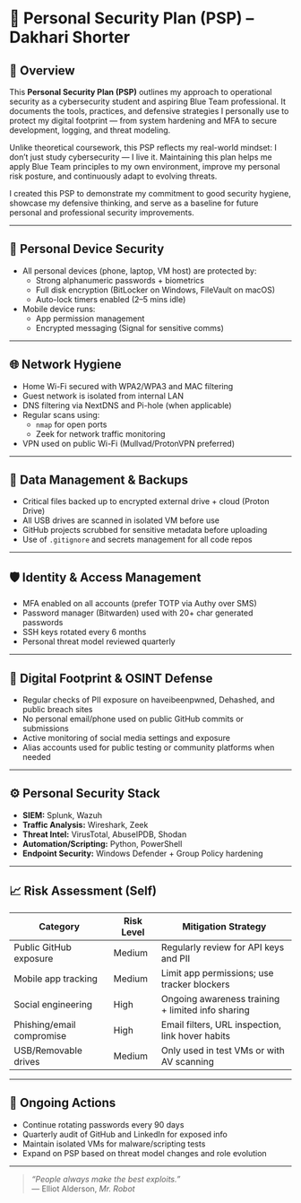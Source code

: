 # 🔐 Personal Security Plan (PSP) – Dakhari Shorter


## 📝 Overview

This **Personal Security Plan (PSP)** outlines my approach to operational security as a cybersecurity student and aspiring Blue Team professional. It documents the tools, practices, and defensive strategies I personally use to protect my digital footprint — from system hardening and MFA to secure development, logging, and threat modeling.

Unlike theoretical coursework, this PSP reflects my real-world mindset: I don’t just study cybersecurity — I live it. Maintaining this plan helps me apply Blue Team principles to my own environment, improve my personal risk posture, and continuously adapt to evolving threats.

I created this PSP to demonstrate my commitment to good security hygiene, showcase my defensive thinking, and serve as a baseline for future personal and professional security improvements.


---

## 📱 Personal Device Security

- All personal devices (phone, laptop, VM host) are protected by:
  - Strong alphanumeric passwords + biometrics
  - Full disk encryption (BitLocker on Windows, FileVault on macOS)
  - Auto-lock timers enabled (2–5 mins idle)
- Mobile device runs:
  - App permission management
  - Encrypted messaging (Signal for sensitive comms)

---

## 🌐 Network Hygiene

- Home Wi-Fi secured with WPA2/WPA3 and MAC filtering  
- Guest network is isolated from internal LAN  
- DNS filtering via NextDNS and Pi-hole (when applicable)  
- Regular scans using:
  - `nmap` for open ports
  - Zeek for network traffic monitoring  
- VPN used on public Wi-Fi (Mullvad/ProtonVPN preferred)

---

## 💾 Data Management & Backups

- Critical files backed up to encrypted external drive + cloud (Proton Drive)
- All USB drives are scanned in isolated VM before use  
- GitHub projects scrubbed for sensitive metadata before uploading  
- Use of `.gitignore` and secrets management for all code repos

---

## 🛡️ Identity & Access Management

- MFA enabled on all accounts (prefer TOTP via Authy over SMS)  
- Password manager (Bitwarden) used with 20+ char generated passwords  
- SSH keys rotated every 6 months  
- Personal threat model reviewed quarterly

---

## 💬 Digital Footprint & OSINT Defense

- Regular checks of PII exposure on haveibeenpwned, Dehashed, and public breach sites  
- No personal email/phone used on public GitHub commits or submissions  
- Active monitoring of social media settings and exposure  
- Alias accounts used for public testing or community platforms when needed

---

## ⚙️ Personal Security Stack

- **SIEM:** Splunk, Wazuh  
- **Traffic Analysis:** Wireshark, Zeek  
- **Threat Intel:** VirusTotal, AbuseIPDB, Shodan  
- **Automation/Scripting:** Python, PowerShell  
- **Endpoint Security:** Windows Defender + Group Policy hardening

---

## 📈 Risk Assessment (Self)

| Category                  | Risk Level | Mitigation Strategy                      |
|---------------------------|------------|-------------------------------------------|
| Public GitHub exposure    | Medium     | Regularly review for API keys and PII     |
| Mobile app tracking       | Medium     | Limit app permissions; use tracker blockers |
| Social engineering        | High       | Ongoing awareness training + limited info sharing |
| Phishing/email compromise | High       | Email filters, URL inspection, link hover habits |
| USB/Removable drives      | Medium     | Only used in test VMs or with AV scanning  |



---

## 🚀 Ongoing Actions

- Continue rotating passwords every 90 days  
- Quarterly audit of GitHub and LinkedIn for exposed info  
- Maintain isolated VMs for malware/scripting tests  
- Expand on PSP based on threat model changes and role evolution  

---

> _“People always make the best exploits.”_  
> — Elliot Alderson, *Mr. Robot*


